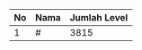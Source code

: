 | No | Nama            | Jumlah Level |
|----|-----------------|--------------|
| 1  | #    |    3815        |
